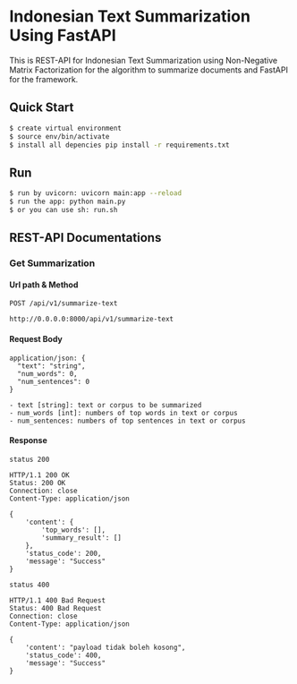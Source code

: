 # Indonesian Text Summarization Using FastAPI

This is REST-API for Indonesian Text Summarization using Non-Negative Matrix Factorization for the algorithm to summarize documents and FastAPI for the framework.

## Quick Start

```sh
$ create virtual environment
$ source env/bin/activate
$ install all depencies pip install -r requirements.txt
```

## Run

```sh
$ run by uvicorn: uvicorn main:app --reload
$ run the app: python main.py
$ or you can use sh: run.sh
```

## REST-API Documentations

### Get Summarization
#### Url path & Method

`POST /api/v1/summarize-text`

    http://0.0.0.0:8000/api/v1/summarize-text

#### Request Body

    application/json: {
      "text": "string",
      "num_words": 0,
      "num_sentences": 0
    }
    
    - text [string]: text or corpus to be summarized
    - num_words [int]: numbers of top words in text or corpus
    - num_sentences: numbers of top sentences in text or corpus

#### Response

`status 200`

    HTTP/1.1 200 OK
    Status: 200 OK
    Connection: close
    Content-Type: application/json

    {
        'content': {
            'top_words': [],
            'summary_result': []
        },
        'status_code': 200,
        'message': "Success"
    }

`status 400`

    HTTP/1.1 400 Bad Request
    Status: 400 Bad Request
    Connection: close
    Content-Type: application/json

    {
        'content': "payload tidak boleh kosong",
        'status_code': 400,
        'message': "Success"
    }
